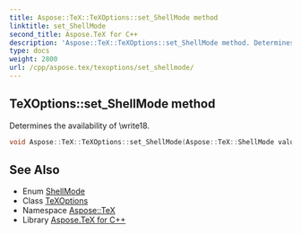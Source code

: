 ```yaml
---
title: Aspose::TeX::TeXOptions::set_ShellMode method
linktitle: set_ShellMode
second_title: Aspose.TeX for C++
description: 'Aspose::TeX::TeXOptions::set_ShellMode method. Determines the availability of \write18 in C++.'
type: docs
weight: 2800
url: /cpp/aspose.tex/texoptions/set_shellmode/
---
```

## TeXOptions::set_ShellMode method


Determines the availability of \write18.

```cpp
void Aspose::TeX::TeXOptions::set_ShellMode(Aspose::TeX::ShellMode value)
```

## See Also

* Enum [ShellMode](../../shellmode/)
* Class [TeXOptions](../)
* Namespace [Aspose::TeX](../../)
* Library [Aspose.TeX for C++](../../../)
